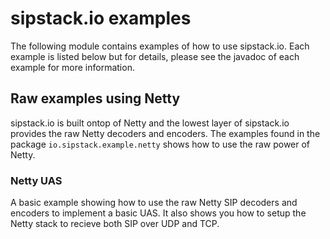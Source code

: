 # sipstack.io examples

The following module contains examples of how to use sipstack.io. Each example is listed below but for details, please see the javadoc of each example for more information.

## Raw examples using Netty

sipstack.io is built ontop of Netty and the lowest layer of sipstack.io provides the raw Netty decoders and encoders. The examples found in the package ```io.sipstack.example.netty``` shows how to use the raw power of Netty.

### Netty UAS
A basic example showing how to use the raw Netty SIP decoders and encoders to implement a basic UAS. It also shows you how to setup the Netty stack to recieve both SIP over UDP and TCP.
